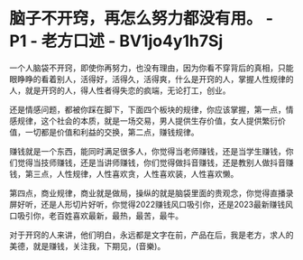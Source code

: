# 脑子不开窍，再怎么努力都没有用。 - P1 - 老方口述 - BV1jo4y1h7Sj

一个人脑袋不开窍，即使你再努力，也没有理由，因为你看不穿背后的真相，只能眼睁睁的看着别人，活得好，活得久，活得爽，什么是开窍的人，掌握人性规律的人，就是开窍的人，得人性者得失恋的疯端，无论打工，创业。

还是情感问题，都被你踩在脚下，下面四个板块的规律，你应该掌握，第一点，情感规律，这个社会的本质，就是一场交易，男人提供生存价值，女人提供繁衍价值，一切都是价值和利益的交换，第二点，赚钱规律。

赚钱就是一个东西，能同时满足很多人，你觉得当老师赚钱，还是当学生赚钱，你们觉得当技师赚钱，还是当讲师赚钱，你们觉得做抖音赚钱，还是教别人做抖音赚钱，第三点，人性规律，人性喜欢贪，人性喜欢装，人性喜欢懒。

第四点，商业规律，商业就是做局，操纵的就是脑袋里面的贵观念，你觉得直播录屏好听，还是人形切片好听，你觉得2022赚钱风口吸引你，还是2023最新赚钱风口吸引你，老百姓喜欢最新，最热，最苦，最牛。

对于开窍的人来讲，他们明白，永远都是文字在前，产品在后，我是老方，求人的美德，就是赚钱，关注我，下期见，(音樂)。

